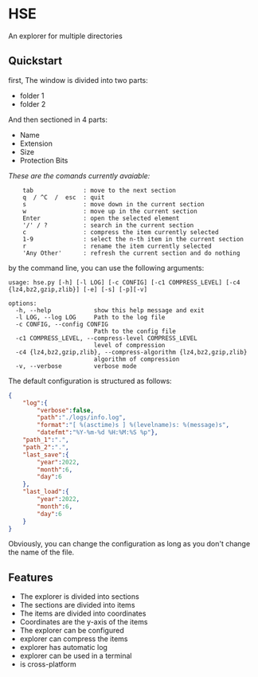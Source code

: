 # HSE
An explorer for multiple directories

## Quickstart
first, The window is divided into two parts:

- folder 1
- folder 2

And then sectioned in 4 parts:

- Name
- Extension
- Size 
- Protection Bits

*These are the comands currently avaiable:*
~~~
    tab              : move to the next section
    q  / ^C  /  esc  : quit
    s                : move down in the current section
    w                : move up in the current section
    Enter            : open the selected element
    '/' / ?          : search in the current section
    c                : compress the item currently selected
    1-9              : select the n-th item in the current section
    r                : rename the item currently selected
    'Any Other'      : refresh the current section and do nothing
~~~
by the command line, you can use the following arguments:

~~~
usage: hse.py [-h] [-l LOG] [-c CONFIG] [-c1 COMPRESS_LEVEL] [-c4 {lz4,bz2,gzip,zlib}] [-e] [-s] [-p][-v]

options:
  -h, --help            show this help message and exit
  -l LOG, --log LOG     Path to the log file
  -c CONFIG, --config CONFIG
                        Path to the config file
  -c1 COMPRESS_LEVEL, --compress-level COMPRESS_LEVEL
                        level of compression
  -c4 {lz4,bz2,gzip,zlib}, --compress-algorithm {lz4,bz2,gzip,zlib}
                        algorithm of compression
  -v, --verbose         verbose mode
~~~

The default configuration is structured as follows:
~~~json
{
    "log":{
        "verbose":false,
        "path":"./logs/info.log",
        "format":"[ %(asctime)s ] %(levelname)s: %(message)s",
        "datefmt":"%Y-%m-%d %H:%M:%S %p"},
    "path_1":".",
    "path_2":".",
    "last_save":{
        "year":2022,
        "month":6,
        "day":6
    },
    "last_load":{
        "year":2022,
        "month":6,
        "day":6
    }
}
~~~
Obviously, you can change the configuration as long as you don't change the name of the file.

## Features
- The explorer is divided into sections
- The sections are divided into items
- The items are divided into coordinates
- Coordinates are the y-axis of the items
- The explorer can be configured
- explorer can compress the items
- explorer has automatic log
- explorer can be used in a terminal
- is cross-platform
